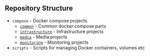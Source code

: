 ## Repository Structure

- `compose` - Docker compose projects
  - [`common`](./compose/common/README.md) - Common docker compose parts
  - [`infrastructure`](./compose/infrastructure/README.md) - Infrastructure projects
  - [`media`](./compose/media/README.md) - Media projects
  - [`monitoring`](./compose/monitoring/README.md) - Monitoring projects
- `scripts` - Scripts for managing Docker containers, volumes etc
